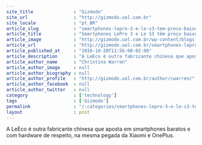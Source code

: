 ```yaml
---
site_title               : "Gizmodo"
site_url                 : "http://gizmodo.uol.com.br"
site_locale              : "pt_BR"
article_slug             : "smartphones-lepro-3-e-le-s3-tem-preco-baixo-e-especificacoes-de-respeito"
article_title            : "Smartphones LePro 3 e Le S3 têm preço baixo e especificações de respeito"
article_image            : "http://gizmodo.uol.com.br/wp-content/blogs.dir/8/files/2016/10/leeco.jpg"
article_url              : "http://gizmodo.uol.com.br/smartphones-lepro-3-le-s3-leeco/"
article_published_at     : "2016-10-20T11:56:00-02:00"
article_description      : "A LeEco é outra fabricante chinesa que aposta em smartphones baratos e com hardware de respeito, na mesma pegada da Xiaomi e OnePlus."
article_author_name      : "Christina Warren"
article_author_image     : null
article_author_biography : null
article_author_profile   : "http://gizmodo.uol.com.br/author/cwarren/"
article_author_facebook  : null
article_author_twitter   : null
category                 : ['technology']
tags                     : ['Gizmodo']
permalink                : "/:categories/smartphones-lepro-3-e-le-s3-tem-preco-baixo-e-especificacoes-de-respeito/"
layout                   : post
---
```


A LeEco é outra fabricante chinesa que aposta em smartphones baratos e com hardware de respeito, na mesma pegada da Xiaomi e OnePlus.
